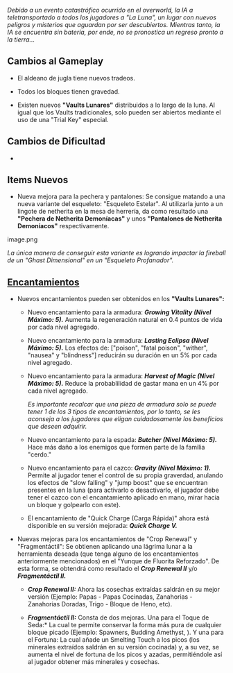 *Debido a un evento catastrófico ocurrido en el overworld, la IA a teletransportado a todos los jugadores a "La Luna", un lugar con nuevos peligros y misterios que aguardan por ser descubiertos. Mientras tanto, la IA se encuentra sin batería, por ende, no se pronostica un regreso pronto a la tierra...*

## Cambios al Gameplay

- El aldeano de jugla tiene nuevos tradeos.

- Todos los bloques tienen gravedad.

- Existen nuevos **"Vaults Lunares"** distribuidos a lo largo de la luna. Al igual que los Vaults tradicionales, solo pueden ser abiertos mediante el uso de una "Trial Key" especial.

## Cambios de Dificultad

- 

## Items Nuevos

- Nueva mejora para la pechera y pantalones: Se consigue matando a una nueva variante del esqueleto: "Esqueleto Estelar". Al utilizarla junto a un lingote de netherita en la mesa de herrería, da como resultado una **"Pechera de Netherita Demoníacas"** y unos **"Pantalones de Netherita Demoníacos"** respectivamente.

image.png

*La única manera de conseguir esta variante es logrando impactar la fireball de un "Ghast Dimensional" en un "Esqueleto Profanador".*

## [Encantamientos](https://github.com/MiguelVeraXd/Valley-Dimensional-Wiki/blob/main/Main/Wiki/encantamientos.md)

- Nuevos encantamientos pueden ser obtenidos en los **"Vaults Lunares":**

  - Nuevo encantamiento para la armadura: __*Growing Vitality (Nivel Máximo: 5).*__ Aumenta la regeneración natural en 0.4 puntos de vida por cada nivel agregado.

  - Nuevo encantamiento para la armadura: __*Lasting Eclipsa (Nivel Máximo: 5).*__ Los efectos de: ["poison", "fatal poison", "wither", "nausea" y "blindness"] reducirán su duración en un 5% por cada nivel agregado.
 
  - Nuevo encantamiento para la armadura: __*Harvest of Magic (Nivel Máximo: 5).*__ Reduce la probablilidad de gastar mana en un 4% por cada nivel agregado.
 
    *Es importante recalcar que una pieza de armadura solo se puede tener 1 de los 3 tipos de encantamientos, por lo tanto, se les aconseja a los jugadores que eligan cuidadosamente los beneficios que deseen adquirir.*
 
  - Nuevo encantamiento para la espada: __*Butcher (Nivel Máximo: 5).*__ Hace más daño a los enemigos que formen parte de la familia "cerdo."

  - Nuevo encantamiento para el cazco: __*Gravity (Nivel Máximo: 1).*__ Permite al jugador tener el control de su propia graverdad, anulando los efectos de "slow falling" y "jump boost" que se encuentran presentes en la luna (para activarlo o desactivarlo, el jugador debe tener el cazco con el encantamiento aplicado en mano, mirar hacia un bloque y golpearlo con este).
 
  - El encantamiento de "Quick Charge (Carga Rápida)" ahora está disponible en su versión mejorada: __*Quick Charge V.*__
 
- Nuevas mejoras para los encantamientos de "Crop Renewal" y "Fragmentáctil": Se obtienen aplicando una lágrima lunar a la herramienta deseada (que tenga alguno de los encantamientos anteriormente mencionados) en el "Yunque de Fluorita Reforzado". De esta forma, se obtendrá como resultado el __*Crop Renewal II*__ y/o __*Fragmentáctil II.*__

  - __*Crop Renewal II:*__ Ahora las cosechas extraídas saldrán en su mejor versión (Ejemplo: Papas - Papas Cocinadas, Zanahorias - Zanahorias Doradas, Trigo - Bloque de Heno, etc).
 
  - __*Fragmentáctil II:*__ Consta de dos mejoras. Una para el Toque de Seda:* La cual te permite conservar la forma más pura de cualquier bloque picado (Ejemplo: Spawners, Budding Amethyst, ). Y una para el Fortuna: La cual añade un Smelting Touch a los picos (los minerales extraídos saldrán en su versión cocinada) y, a su vez, se aumenta el nivel de fortuna de los picos y azadas, permitiéndole así al jugador obtener más minerales y cosechas. 

